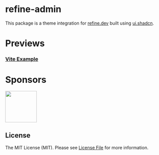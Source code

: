 # refine-admin

This package is a theme integration for [refine.dev](https://refine.dev) built using [ui.shadcn](ui.shadcn.com).

# Previews

### [Vite Example](https://refine-admin-vite.vercel.app)

# Sponsors

[<img src="https://avatars.githubusercontent.com/u/104967037?s=200&v=4" width="100">](https://github.com/refinedev)

## License

The MIT License (MIT). Please see [License File](LICENSE) for more information.
